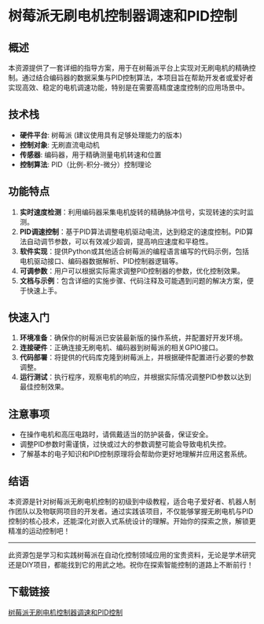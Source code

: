 # 树莓派无刷电机控制器调速和PID控制

## 概述

本资源提供了一套详细的指导方案，用于在树莓派平台上实现对无刷电机的精确控制。通过结合编码器的数据采集与PID控制算法，本项目旨在帮助开发者或爱好者实现高效、稳定的电机调速功能，特别是在需要高精度速度控制的应用场景中。

## 技术栈

- **硬件平台**: 树莓派 (建议使用具有足够处理能力的版本)
- **控制对象**: 无刷直流电动机
- **传感器**: 编码器，用于精确测量电机转速和位置
- **控制算法**: PID（比例-积分-微分）控制理论

## 功能特点

1. **实时速度检测**：利用编码器采集电机旋转的精确脉冲信号，实现转速的实时监测。
2. **PID调速控制**：基于PID算法调整电机驱动电流，达到稳定的速度控制。PID算法自动调节参数，可以有效减少超调，提高响应速度和平稳性。
3. **软件实现**：提供Python或其他适合树莓派的编程语言编写的代码示例，包括电机驱动接口、编码器数据解析、PID控制器逻辑等。
4. **可调参数**：用户可以根据实际需求调整PID控制器的参数，优化控制效果。
5. **文档与示例**：包含详细的实施步骤、代码注释及可能遇到问题的解决方案，便于快速上手。

## 快速入门

1. **环境准备**：确保你的树莓派已安装最新版的操作系统，并配置好开发环境。
2. **连接硬件**：正确连接无刷电机、编码器到树莓派的相关GPIO接口。
3. **代码部署**：将提供的代码库克隆到树莓派上，并根据硬件配置进行必要的参数调整。
4. **运行测试**：执行程序，观察电机的响应，并根据实际情况调整PID参数以达到最佳控制效果。

## 注意事项

- 在操作电机和高压电路时，请佩戴适当的防护装备，保证安全。
- 调整PID参数时需谨慎，过快或过大的参数调整可能会导致电机失控。
- 了解基本的电子知识和PID控制原理将会帮助你更好地理解并应用这套系统。

## 结语

本资源是针对树莓派无刷电机控制的初级到中级教程，适合电子爱好者、机器人制作团队以及物联网项目的开发者。通过实践该项目，不仅能够掌握无刷电机与PID控制的核心技术，还能深化对嵌入式系统设计的理解。开始你的探索之旅，解锁更精准的运动控制吧！

---

此资源包是学习和实践树莓派在自动化控制领域应用的宝贵资料，无论是学术研究还是DIY项目，都能找到它的用武之地。祝你在探索智能控制的道路上不断前行！

## 下载链接

[树莓派无刷电机控制器调速和PID控制](https://pan.quark.cn/s/59970b05c848)